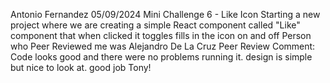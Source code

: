 Antonio Fernandez
05/09/2024
Mini Challenge 6 - Like Icon
Starting a new project where we are creating a simple React component called "Like"  component that when clicked it toggles fills in the icon on and off 
Person who Peer Reviewed me was Alejandro De La Cruz
Peer Review Comment: Code looks good and there were no problems running it. design is simple but nice to look at. good job Tony!
